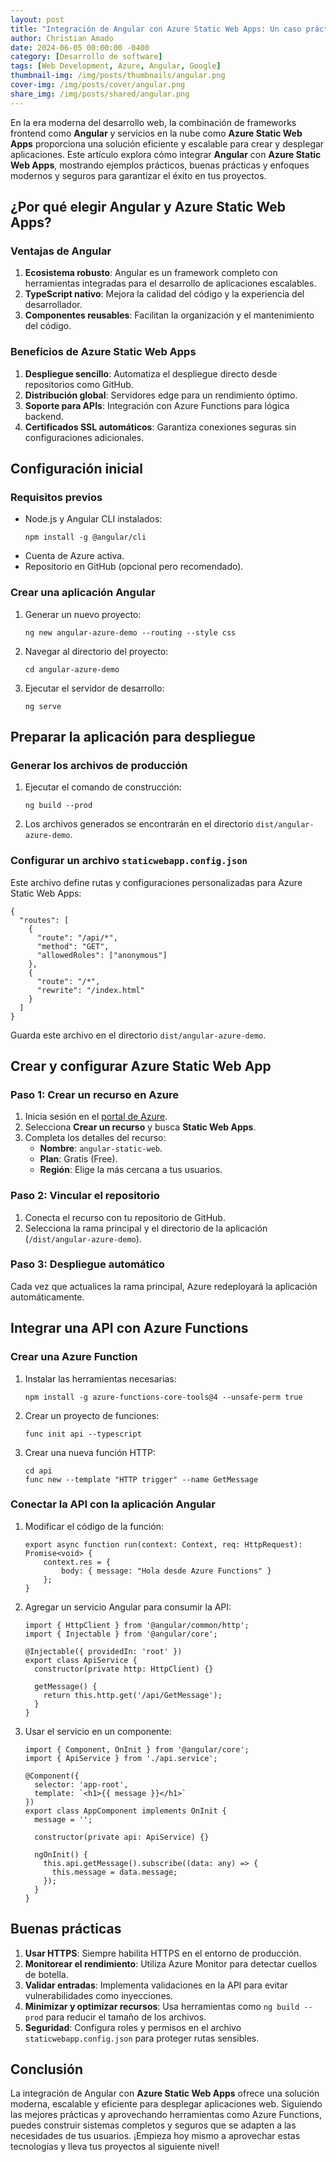 ```yaml
---
layout: post
title: "Integración de Angular con Azure Static Web Apps: Un caso práctico"
author: Christian Amado
date: 2024-06-05 00:00:00 -0400
category: [Desarrollo de software]
tags: [Web Development, Azure, Angular, Google]
thumbnail-img: /img/posts/thumbnails/angular.png
cover-img: /img/posts/cover/angular.png
share_img: /img/posts/shared/angular.png
---
```


En la era moderna del desarrollo web, la combinación de frameworks frontend como **Angular** y servicios en la nube como **Azure Static Web Apps** proporciona una solución eficiente y escalable para crear y desplegar aplicaciones. Este artículo explora cómo integrar **Angular** con **Azure Static Web Apps**, mostrando ejemplos prácticos, buenas prácticas y enfoques modernos y seguros para garantizar el éxito en tus proyectos.

<!--more-->

## ¿Por qué elegir Angular y Azure Static Web Apps?
### Ventajas de Angular
1. **Ecosistema robusto**: Angular es un framework completo con herramientas integradas para el desarrollo de aplicaciones escalables.
2. **TypeScript nativo**: Mejora la calidad del código y la experiencia del desarrollador.
3. **Componentes reusables**: Facilitan la organización y el mantenimiento del código.

### Beneficios de Azure Static Web Apps
1. **Despliegue sencillo**: Automatiza el despliegue directo desde repositorios como GitHub.
2. **Distribución global**: Servidores edge para un rendimiento óptimo.
3. **Soporte para APIs**: Integración con Azure Functions para lógica backend.
4. **Certificados SSL automáticos**: Garantiza conexiones seguras sin configuraciones adicionales.

## Configuración inicial
### Requisitos previos
- Node.js y Angular CLI instalados:
  ```
  npm install -g @angular/cli
  ```
- Cuenta de Azure activa.
- Repositorio en GitHub (opcional pero recomendado).

### Crear una aplicación Angular
1. Generar un nuevo proyecto:
   ```
   ng new angular-azure-demo --routing --style css
   ```
2. Navegar al directorio del proyecto:
   ```
   cd angular-azure-demo
   ```
3. Ejecutar el servidor de desarrollo:
   ```
   ng serve
   ```

## Preparar la aplicación para despliegue
### Generar los archivos de producción
1. Ejecutar el comando de construcción:
   ```
   ng build --prod
   ```
2. Los archivos generados se encontrarán en el directorio `dist/angular-azure-demo`.

### Configurar un archivo `staticwebapp.config.json`
Este archivo define rutas y configuraciones personalizadas para Azure Static Web Apps:
```
{
  "routes": [
    {
      "route": "/api/*",
      "method": "GET",
      "allowedRoles": ["anonymous"]
    },
    {
      "route": "/*",
      "rewrite": "/index.html"
    }
  ]
}
```

Guarda este archivo en el directorio `dist/angular-azure-demo`.

## Crear y configurar Azure Static Web App
### Paso 1: Crear un recurso en Azure
1. Inicia sesión en el [portal de Azure](https://portal.azure.com).
2. Selecciona **Crear un recurso** y busca **Static Web Apps**.
3. Completa los detalles del recurso:
   - **Nombre**: `angular-static-web`.
   - **Plan**: Gratis (Free).
   - **Región**: Elige la más cercana a tus usuarios.

### Paso 2: Vincular el repositorio
1. Conecta el recurso con tu repositorio de GitHub.
2. Selecciona la rama principal y el directorio de la aplicación (`/dist/angular-azure-demo`).

### Paso 3: Despliegue automático
Cada vez que actualices la rama principal, Azure redeployará la aplicación automáticamente.

## Integrar una API con Azure Functions
### Crear una Azure Function
1. Instalar las herramientas necesarias:
   ```
   npm install -g azure-functions-core-tools@4 --unsafe-perm true
   ```
2. Crear un proyecto de funciones:
   ```
   func init api --typescript
   ```
3. Crear una nueva función HTTP:
   ```
   cd api
   func new --template "HTTP trigger" --name GetMessage
   ```

### Conectar la API con la aplicación Angular
1. Modificar el código de la función:
   ```
   export async function run(context: Context, req: HttpRequest): Promise<void> {
       context.res = {
           body: { message: "Hola desde Azure Functions" }
       };
   }
   ```
2. Agregar un servicio Angular para consumir la API:
   ```
   import { HttpClient } from '@angular/common/http';
   import { Injectable } from '@angular/core';

   @Injectable({ providedIn: 'root' })
   export class ApiService {
     constructor(private http: HttpClient) {}

     getMessage() {
       return this.http.get('/api/GetMessage');
     }
   }
   ```
3. Usar el servicio en un componente:
   ```
   import { Component, OnInit } from '@angular/core';
   import { ApiService } from './api.service';

   @Component({
     selector: 'app-root',
     template: `<h1>{{ message }}</h1>`
   })
   export class AppComponent implements OnInit {
     message = '';

     constructor(private api: ApiService) {}

     ngOnInit() {
       this.api.getMessage().subscribe((data: any) => {
         this.message = data.message;
       });
     }
   }
   ```

## Buenas prácticas
1. **Usar HTTPS**: Siempre habilita HTTPS en el entorno de producción.
2. **Monitorear el rendimiento**: Utiliza Azure Monitor para detectar cuellos de botella.
3. **Validar entradas**: Implementa validaciones en la API para evitar vulnerabilidades como inyecciones.
4. **Minimizar y optimizar recursos**: Usa herramientas como `ng build --prod` para reducir el tamaño de los archivos.
5. **Seguridad**: Configura roles y permisos en el archivo `staticwebapp.config.json` para proteger rutas sensibles.

## Conclusión
La integración de Angular con **Azure Static Web Apps** ofrece una solución moderna, escalable y eficiente para desplegar aplicaciones web. Siguiendo las mejores prácticas y aprovechando herramientas como Azure Functions, puedes construir sistemas completos y seguros que se adapten a las necesidades de tus usuarios. ¡Empieza hoy mismo a aprovechar estas tecnologías y lleva tus proyectos al siguiente nivel!
